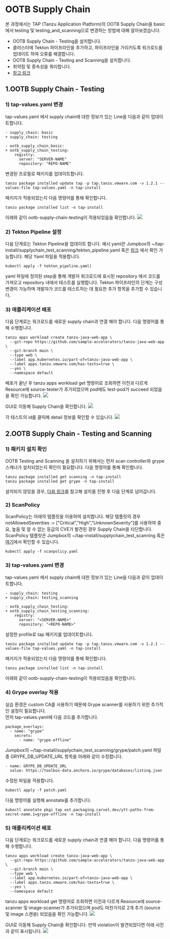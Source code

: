 # OOTB Supply Chain

본 과정에서는 TAP (Tanzu Application Platform)의 OOTB Supply Chain을 basic에서 testing 및 testing_and_scanning으로 변경하는 방법에 대해 알아보겠습니다.

* OOTB Supply Chain - Testing을 설치합니다.
* 클러스터에 Tekton 파이프라인을 추가하고, 파이프라인을 가리키도록 워크로드를 업데이트 하여 오류를 해결합니다.
* OOTB Supply Chain - Testing and Scanning을 설치합니다.
* 취약점 및 종속성을 쿼리합니다.
* [참고 링크](https://docs.vmware.com/en/VMware-Tanzu-Application-Platform/1.4/tap/getting-started-add-test-and-security.html)



## 1.OOTB Supply Chain - Testing 

### 1) tap-values.yaml 변경

tap-values.yaml 에서 supply chain에 대한 정보가 있는 Line을 다음과 같이 업데이트합니다.
~~~
- supply_chain: basic
+ supply_chain: testing

- ootb_supply_chain_basic:
+ ootb_supply_chain_testing:
    registry:
      server: "SERVER-NAME"
      repository: "REPO-NAME"
~~~

변경된 프로필로 패키지를 업데이트합니다.
~~~
tanzu package installed update tap -p tap.tanzu.vmware.com -v 1.2.1 --values-file tap-values.yaml -n tap-install
~~~

패키지가 적용되었는지 다음 명령어를 통해 확인합니다.
~~~
tanzu package installed list -n tap-install
~~~

아래와 같이 ootb-supply-chain-testing이 적용되었음을 확인합니다.
![](../images/Supply_chain_testing.png)

### 2) Tekton Pipeline 설정

다음 단계로는 Tekton Pipeline을 업데이트 합니다. 예시 yaml은 Jumpbox의 ~/tap-install/supplychain_test_scanning/tekton_pipeline.yaml 혹은 [링크](../install/tekton_pipeline.yaml) 에서 확인 가능합니다. 해당 Yaml 파일을 적용합니다.

~~~
kubectl apply -f tekton_pipeline.yaml)
~~~

yaml 파일에 정의된 step을 통해 개발자 워크로드에 표시된 repository 에서 코드를 가져오고 repository 내에서 테스트를 실행합니다. Tekton 파이프라인의 단계는 구성 변경이 가능하며 개발자가 코드를 테스트하는 데 필요한 추가 항목을 추가할 수 있습니다.


### 3) 애플리케이션 배포

다음 단계로는 워크로드를 새로운 supply chain과 연결 해야 합니다. 다음 명령어를 통해 수행합니다.

~~~
tanzu apps workload create tanzu-java-web-app \
  --git-repo https://github.com/sample-accelerators/tanzu-java-web-app \
  --git-branch main \
  --type web \
  --label app.kubernetes.io/part-of=tanzu-java-web-app \
  --label apps.tanzu.vmware.com/has-tests=true \
  --yes \
  --namespace default
~~~

배포가 끝난 후 tanzu apps workload get 명령어로 조회하면 이전과 다르게 Resource에 source-tester가 추가되었으며 pod에도 test-pod가 succeed 되었음을 확인 가능합니다.
![](../images/supply_chain_test_result.png)

GUI로 이동해 Supply Chain을 확인합니다.
![](../images/supply_chain_test_gui_01.png)

각 테스트의 id를 클릭해 detail 정보를 확인할 수 있습니다.
![](../images/supply_chain_test_gui_02.png)



## 2.OOTB Supply Chain - Testing and Scanning
### 1) 패키지 설치 확인

OOTB Testing and Scanning 을 설치하기 위해서는 먼저 scan controller와 grype 스캐너가 설치되었는지 확인이 필요합니다. 다음 명령어를 통해 확인합니다.
~~~
tanzu package installed get scanning -n tap-install
tanzu package installed get grype -n tap-install
~~~

설치되지 않았을 경우, [다음 링크](https://docs.vmware.com/en/VMware-Tanzu-Application-Platform/1.2/tap/GUID-scst-scan-install-scst-scan.html)를 참고해 설치를 진행 후 다음 단계로 넘어갑니다.

### 2) ScanPolicy
ScanPolicy는 아래의 템플릿을 이용하여 설치합니다. 해당 탬플릿의 경우 notAllowedSeverities := ["Critical","High","UnknownSeverity"]를 사용하여 중요, 높음 및 알 수 없는 등급의 CVE가 발견된 경우 Supply Chain을 타단합니다. <br/>
ScanPolicy 템플릿은 Jumpbox의 ~/tap-install/supplychain_test_scanning 혹은 [여기](../install/scanpolicy.yaml)에서 확인할 수 있습니다.

~~~
kubectl apply -f scanpolicy.yaml
~~~

### 3) tap-values.yaml 변경
tap-values.yaml 에서 supply chain에 대한 정보가 있는 Line을 다음과 같이 업데이트합니다.
~~~
- supply_chain: testing
+ supply_chain: testing_scanning

- ootb_supply_chain_testing:
+ ootb_supply_chain_testing_scanning:
    registry:
      server: "<SERVER-NAME>"
      repository: "<REPO-NAME>"
~~~

설정한 profile로 tap 패키지를 업데이트합니다.
~~~
tanzu package installed update tap -p tap.tanzu.vmware.com -v 1.2.1 --values-file tap-values.yaml -n tap-install
~~~

패키지가 적용되었는지 다음 명령어를 통해 확인합니다.

~~~
tanzu package installed list -n tap-install
~~~

아래와 같이 ootb-supply-chain-testing이 적용되었음을 확인합니다.

### 4) Grype overlay 적용
실습 환경은 custom CA를 사용하기 때문에 Grype scanner를 사용하기 위한 추가적인 설정이 필요합니다. <br/>
먼저 tap-values.yaml에 다음 코드를 추가합니다.

~~~
package_overlays:
  - name: "grype"
    secrets:
      - name: "grype-offline"
~~~

Jumpbox의 ~/tap-install/supplychain_test_scanning/grype/patch.yaml 파일 중 GRYPE_DB_UPDATE_URL 항목을 아래와 같이 수정합니다.
~~~
- name: GRYPE_DB_UPDATE_URL
  value: https://toolbox-data.anchore.io/grype/databases/listing.json
~~~

수정된 파일을 적용합니다. 
~~~
kubectl apply -f patch.yaml
~~~

다음 명령어를 실행해 annotate를 추가합니다.

~~~
kubectl annotate pkgi tap ext.packaging.carvel.dev/ytt-paths-from-secret-name.1=grype-offline -n tap-install
~~~

### 5) 애플리케이션 배포
다음 단계로는 워크로드를 새로운 supply chain과 연결 해야 합니다. 다음 명령어를 통해 수행합니다.

~~~
tanzu apps workload create tanzu-java-web-app \
  --git-repo https://github.com/sample-accelerators/tanzu-java-web-app \
  --git-branch main \
  --type web \
  --label app.kubernetes.io/part-of=tanzu-java-web-app \
  --label apps.tanzu.vmware.com/has-tests=true \
  --yes \
  --namespace default
~~~

tanzu apps workload get 명령어로 조회하면 이전과 다르게 Resource에 source-scanner 및 image-scanner가 추가되었으며 pod도 마찬가지로 2개 추가 (source 및 image 스캔용) 되었음을 확인 가능합니다.
![](../images/supply_chain_scan_cli.png)

GUI로 이동해 Supply Chain을 확인합니다. 만약 violation이 발견되었다면 아래 사진과 같이 표시됩니다.
![](../images/supply_chain_scan_result.png)


